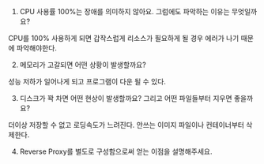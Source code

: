1. CPU 사용률 100%는 장애를 의미하지 않아요. 그럼에도 파악하는 이유는 무엇일까요?

CPU를 100% 사용하게 되면 갑작스럽게 리소스가 필요하게 될 경우 에러가 나기 때문에 파악해야한다.

2. 메모리가 고갈되면 어떤 상황이 발생할까요?

성능 저하가 일어나게 되고 프로그램이 다운 될 수 있다.

3. 디스크가 꽉 차면 어떤 현상이 발생할까요? 그리고 어떤 파일들부터 지우면 좋을까요?

더이상 저장할 수 없고 로딩속도가 느려진다. 안쓰는 이미지 파일이나 컨테이너부터 삭제한다.

4. Reverse Proxy를 별도로 구성함으로써 얻는 이점을 설명해주세요.
